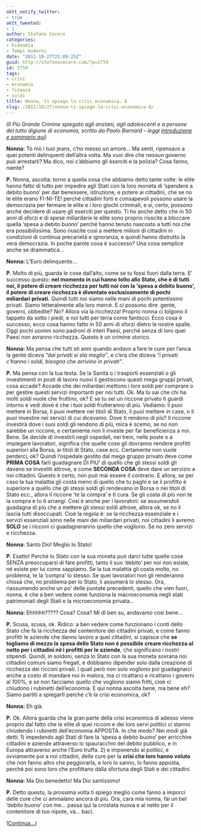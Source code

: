 ```yaml
---
aktt_notify_twitter:
- true
aktt_tweeted:
- 1
author: Stefano Cecere
categories:
- Economia
- Tempi moderni
date: "2011-10-27T21:09:25Z"
guid: http://stefanocecere.com/?p=2759
id: 2759
tags:
- crisi
- economia
- finanza
- soldi
title: Nonna, ti spiego la crisi economica. 8
slug: /2011/10/27/nonna-ti-spiego-la-crisi-economica-8/
---
```


_(Il Più Grande Crimine spiegato agli anziani, agli adolescenti e a persone del tutto digiune di economia, scritto da Paolo Barnard &#8211; leggi [introduzione e sommario qui](http://stefanocecere.com/2011/10/24/vi-spiego-la-crisi-economica/ "Vi spiego la crisi economica"))_

**Nonna:** Tò mò i tuoi jeans, c’ho messo un amore… Ma senti, ripensavo a quei potenti delinquenti dell’altra volta. Ma vuoi dire che nessun governo può arrestarli? Ma dico, noi c’abbiamo gli eserciti e la polizia? Cosa fanno, niente?

**P.** Nonna, ascolta: torno a quella cosa che abbiamo detto tante volte: le elite hanno fatto di tutto per impedire agli Stati con la loro moneta di ‘spendere a debito buono’ per dar benessere, istruzione, e potere ai cittadini, che se no le elite erano FI-NI-TE! perché cittadini forti e consapevoli possono usare la democrazia per fermare le elite e i loro giochi criminali, e sì, certo, possono anche decidere di usare gli eserciti per questo. Ti ho anche detto che in 50 anni di sforzi e di spese miliardarie le elite sono proprio riuscite a bloccare quella ‘spesa a debito buono’ perché hanno tenuto nascosto a tutti noi che era possibilissima. Sono riuscite così a mettere milioni di cittadini in condizioni di continua precarietà e ignoranza, e quindi hanno distrutto la vera democrazia. In poche parole cosa è successo? Una cosa semplice anche se drammatica…

**Nonna:** L’Euro delinquente…

**P.** Molto di più, guarda le cose dall’alto, come se tu fossi fuori dalla terra. E’ successo questo: **nel momento in cui hanno tolto allo Stato, che è di tutti noi, il potere di creare ricchezza per tutti noi con la ‘spesa a debito buono’, il potere di creare ricchezza è diventato esclusivamente di pochi miliardari privati.** Quindi tutti noi siamo nelle mani di pochi potentissimi privati. Siamo letteralmente alla loro mercé. E ci possono dire: gente, governi, obbedite? No? Allora via la ricchezza! Proprio nonna ci tolgono il tappeto da sotto i piedi, e noi tutti per terra come fantocci. Ecco cosa è successo, ecco cosa hanno fatto in 50 anni di sforzi dietro le nostre spalle. Oggi pochi uomini sono padroni di interi Paesi, perché senza di loro quei Paesi non avranno ricchezza. Questo è un crimine storico.

**Nonna:** Ma pensa che tutti sti anni quando andavo a fare le cure per l’anca la gente diceva _“dai privati si sta meglio”_, e c’era che diceva _“i privati c’hanno i soldi, bisogna che arrivino in privati”_.

**P.** Ma pensa con la tua testa. Se la Sanità o i trasporti essenziali o gli investimenti in posti di lavoro nuovi li gestiscono questi mega gruppi privati, cosa accade? Accade che dei miliardari mettono i loro soldi per comprare o per gestire questi servizi importanti per noi tutti. Ok. Ma tu sai che chi ha molti soldi vuole che fruttino, ok? E se tu sei un riccone privato ti guardi intorno e vedi dove è che i tuoi soldi frutteranno di più. Vediamo: li puoi mettere in Borsa, li puoi mettere nei titoli di Stato, li puoi mettere in case, o li puoi investire nei servizi di cui dicevamo. Dove ti rendono di più? Il riccone investirà dove i suoi soldi gli rendono di più, mica è scemo, se no non sarebbe un riccone, e certamente non li investe per far beneficienza a noi. Bene. Se decide di investirli negli ospedali, nei treni, nelle poste o a impiegare lavoratori, significa che quelle cose gli dovranno rendere profitti superiori alla Borsa, ai titoli di Stato, case ecc. Certamente non vuole perderci, ok? Quindi l’ospedale gestito dal mega gruppo privato deve come **PRIMA COSA** farli guadagnare DI PIU’ di quello che gli stessi soldi gli davano se investiti altrove, e come **SECONDA COSA** deve dare un servizio a noi cittadini. Questo è certo, non può mai essere il contrario. E allora, se per caso la tua malattia gli costa meno di quello che tu paghi e se il profitto è superiore a quello che gli stessi soldi gli rendevano in Borsa o nei titoli di Stato ecc., allora il riccone ‘te la compra’ e ti cura. Se gli costa di più non te la compra e tu ti arrangi. Così è anche per i lavoratori: se assumendoli guadagna di più che a mettere gli stessi soldi altrove, allora ok, se no li lascia tutti disoccupati. Cioè la regola è: se la ricchezza essenziale e i servizi essenziali sono nelle mani dei miliardari privati, noi cittadini li avremo **SOLO** se i ricconi ci guadagneranno quello che vogliono. Se no zero servizi e ricchezza.

**Nonna:** Santo Dio! Meglio lo Stato!

**P.** Esatto! Perché lo Stato con la sua moneta può darci tutte quelle cose SENZA preoccuparsi di fare profitti, tanto il suo ‘debito’ per noi non esiste, né esiste per lui come sappiamo. Se la tua malattia gli costa molto, no problema, te la ‘compra’ lo stesso. Se quei lavoratori non gli renderanno chissà che, no problema per lo Stato, li assumerà lo stesso. Ora, riassumendo anche un po’ delle puntate precedenti, quello che vien fuori, nonna, è che a ben vedere come funziona la macroeconomia negli stati patrimoniali degli Stati e la microeconomia privata…

**Nonna:** Ehhhhh????? Cosa? Cosa? Mi dì ben su, andavamo così bene…

**P.** Scusa, scusa, ok. Ridico: a ben vedere come funzionano i conti dello Stato che fa la ricchezza del contenitore dei cittadini privati, e come fanno profitti le aziende che danno lavoro a quei cittadini, si capisce che **se togliamo di mezzo la spesa dello Stato non è possibile creare ricchezza al netto per i cittadini né i profitti per le aziende**, che significano i nostri stipendi. Quindi, in soldoni, senza lo Stato con la sua moneta sovrana noi cittadini comuni siamo fregati, e dobbiamo dipender solo dalla creazione di ricchezza dei ricconi privati. I quali però non solo vogliono poi guadagnarci anche a costo di mandare noi in malora, ma ci ricattano e ricattano i governi al 100%, e se non facciamo quello che vogliono siamo fritti, cioè ci chiudono i rubinetti dell’economia. E qui nonna ascolta bene, ma bene eh? Siamo partiti a spiegarti perché c’è la crisi economica, ok?

**Nonna:** Eh già.

**P.** Ok. Allora guarda che la gran parte della crisi economica di adesso viene proprio dal fatto che le elite di quei ricconi e dei loro servi politici ci stanno chiudendo i rubinetti dell’economia APPOSTA. In che modo? Nei modi già detti: 1) impedendo agli Stati di fare la ‘spesa a debito buono’ per arricchire cittadini e aziende attraverso lo spauracchio del debito pubblico, e in Europa attraverso anche l’Euro truffa. 2) e imponendo ai politici, e ovviamente poi a noi cittadini, delle cure per la **crisi che loro hanno voluto** che non fanno altro che peggiorarla, e loro lo sanno, lo fanno apposta, perché poi sono loro che profittano dalla sfortuna degli Stati e dei cittadini.

**Nonna:** Ma Dio benedetto! Ma Dio santissimo!

**P.** Detto questo, la prossima volta ti spiego meglio come fanno a imporci delle cure che ci ammalano ancora di più. Ora, cara mia nonna, fai un bel ‘debito buono’ con me… passa qui la crostata nuova e al netto per il contenitore di tuo nipote, và… baci.

([Continua…](http://stefanocecere.com/2011/11/01/nonna-ti-spiego-la-crisi-economica-9/ "Nonna, ti spiego la crisi economica. 9"))
